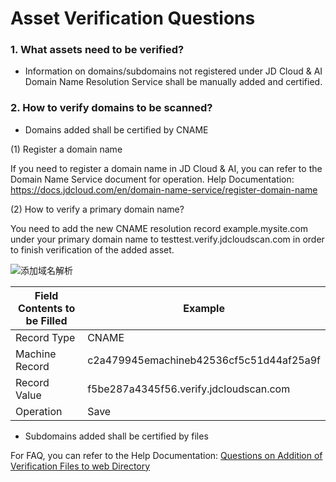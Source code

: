 # Asset Verification Questions

### 1. What assets need to be verified?

- Information on domains/subdomains not registered under JD Cloud & AI Domain Name Resolution Service shall be manually added and certified.

### 2. How to verify domains to be scanned?

- Domains added shall be certified by CNAME

(1) Register a domain name

If you need to register a domain name in JD Cloud & AI, you can refer to the Domain Name Service document for operation.
Help Documentation: https://docs.jdcloud.com/en/domain-name-service/register-domain-name

(2) How to verify a primary domain name?

You need to add the new CNAME resolution record example.mysite.com under your primary domain name to testtest.verify.jdcloudscan.com in order to finish verification of the added asset.

![添加域名解析](../../../../image/Website-Threat-Inspector/wts-dnsverify-01.png)

| Field Contents to be Filled | Example                                   |
| ---------------- | -------------------------------------- |
| Record Type         | CNAME                                  |
| Machine Record         | c2a479945emachineb42536cf5c51d44af25a9f       |
| Record Value           | f5be287a4345f56.verify.jdcloudscan.com |
| Operation             | Save                                   |

- Subdomains added shall be certified by files

For FAQ, you can refer to the Help Documentation: [Questions on Addition of Verification Files to web Directory](../../../../documentation/Cloud-Security/Website-Threat-Inspector/FAQ/AddWebDirectory.md)

